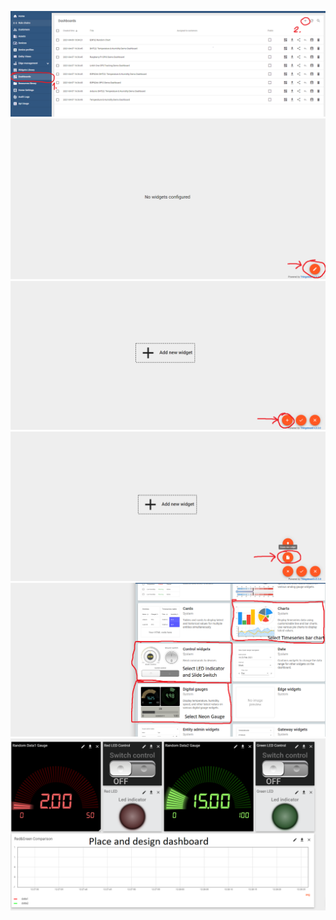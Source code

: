 <p align="center">
  <img src = https://raw.githubusercontent.com/BoKKoDesu/ESP32-Thingsboard-test/main/How%20to%20create%20dashboard/Step1.PNG>
  <img src = https://raw.githubusercontent.com/BoKKoDesu/ESP32-Thingsboard-test/main/How%20to%20create%20dashboard/Step2.PNG>
  <img src = https://raw.githubusercontent.com/BoKKoDesu/ESP32-Thingsboard-test/main/How%20to%20create%20dashboard/Step3.PNG>
  <img src = https://raw.githubusercontent.com/BoKKoDesu/ESP32-Thingsboard-test/main/How%20to%20create%20dashboard/Step4.PNG>
  <img src = https://raw.githubusercontent.com/BoKKoDesu/ESP32-Thingsboard-test/main/How%20to%20create%20dashboard/Step5.PNG>
  <img src = https://raw.githubusercontent.com/BoKKoDesu/ESP32-Thingsboard-test/main/How%20to%20create%20dashboard/Step6.PNG>
</p>
